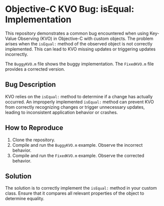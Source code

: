 # Objective-C KVO Bug: isEqual: Implementation

This repository demonstrates a common bug encountered when using Key-Value Observing (KVO) in Objective-C with custom objects.  The problem arises when the `isEqual:` method of the observed object is not correctly implemented.  This can lead to KVO missing updates or triggering updates incorrectly.

The `BuggyKVO.m` file shows the buggy implementation.  The `FixedKVO.m` file provides a corrected version.

## Bug Description
KVO relies on the `isEqual:` method to determine if a change has actually occurred. An improperly implemented `isEqual:` method can prevent KVO from correctly recognizing changes or trigger unnecessary updates, leading to inconsistent application behavior or crashes.

## How to Reproduce
1. Clone the repository.
2. Compile and run the `BuggyKVO.m` example. Observe the incorrect behavior.
3. Compile and run the `FixedKVO.m` example. Observe the corrected behavior.

## Solution
The solution is to correctly implement the `isEqual:` method in your custom class. Ensure that it compares all relevant properties of the object to determine equality.